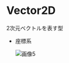 # Vector2D

2次元ベクトルを表す型

- 座標系

	![画像5](https://user-images.githubusercontent.com/91818705/230623615-236c3294-c8c6-4685-95de-fa02692b3cc5.png)
